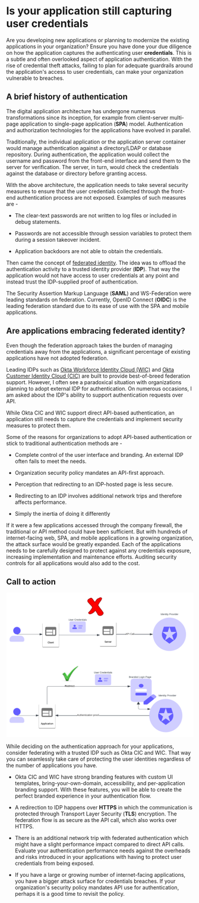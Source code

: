 # Is your application still capturing user credentials

Are you developing new applications or planning to modernize the existing applications in your organization? Ensure you have done your due diligence on how the application captures the authenticating user **credentials**. This is a subtle and often overlooked aspect of application authentication. With the rise of credential theft attacks, failing to plan for adequate guardrails around the application's access to user credentials, can make your organization vulnerable to breaches.

## A brief history of authentication

The digital application architecture has undergone numerous transformations since its inception, for example from client-server multi-page application to single-page application (**SPA**) model. Authentication and authorization technologies for the applications have evolved in parallel.

Traditionally, the individual application or the application server container would manage authentication against a directory/LDAP or database repository. During authentication, the application would collect the username and password from the front-end interface and send them to the server for verification. The server, in turn, would check the credentials against the database or directory before granting access.

With the above architecture, the application needs to take several security measures to ensure that the user credentials collected through the front-end authentication process are not exposed. Examples of such measures are -

* The clear-text passwords are not written to log files or included in debug statements.

* Passwords are not accessible through session variables to protect them during a session takeover incident.

* Application backdoors are not able to obtain the credentials.

Then came the concept of [federated identity](https://www.okta.com/identity-101/what-is-federated-identity/). The idea was to offload the authentication activity to a trusted identity provider (**IDP**). That way the application would not have access to user credentials at any point and instead trust the IDP-supplied proof of authentication. 

The Security Assertion Markup Language (**SAML**) and WS-Federation were leading standards on federation. Currently, OpenID Connect (**OIDC**) is the leading federation standard due to its ease of use with the SPA and mobile applications.

## Are applications embracing federated identity?

Even though the federation approach takes the burden of managing credentials away from the applications, a significant percentage of existing applications have not adopted federation.


Leading IDPs such as [Okta Workforce Identity Cloud (WIC)](https://www.okta.com/workforce-identity/) and [Okta Customer Identity Cloud (CIC)](https://www.okta.com/customer-identity/) are built to provide best-of-breed federation support. However, I often see a paradoxical situation with organizations planning to adopt external IDP for authentication. On numerous occasions, I am asked about the IDP's ability to support authentication requests over API. 

While Okta CIC and WIC support direct API-based authentication, an application still needs to capture the credentials and implement security measures to protect them.

Some of the reasons for organizations to adopt API-based authentication or stick to traditional authentication methods are - 

* Complete control of the user interface and branding. An external IDP often fails to meet the needs.

* Organization security policy mandates an API-first approach.

* Perception that redirecting to an IDP-hosted page is less secure. 

* Redirecting to an IDP involves additional network trips and therefore affects performance.

* Simply the inertia of doing it differently

If it were a few applications accessed through the company firewall, the traditional or API method could have been sufficient. But with hundreds of internet-facing web, SPA, and mobile applications in a growing organization, the attack surface would be greatly expanded. Each of the applications needs to be carefully designed to protect against any credentials exposure, increasing implementation and maintenance efforts. Auditing security controls for all applications would also add to the cost.	


## Call to action

![Authentication](../images/2024-4-11-federation.png)

While deciding on the authentication approach for your applications, consider federating with a trusted IDP such as Okta CIC and WIC. That way you can seamlessly take care of protecting the user identities regardless of the number of applications you have.

* Okta CIC and WIC have strong branding features with custom UI templates, bring-your-own-domain, accessibility, and per-application branding support. With these features, you will be able to create the perfect branded experience in your authentication flow.

* A redirection to IDP happens over **HTTPS** in which the communication is protected through Transport Layer Security (**TLS**) encryption. The federation flow is as secure as the API call, which also works over HTTPS.

* There is an additional network trip with federated authentication which might have a slight performance impact compared to direct API calls. Evaluate your authentication performance needs against the overheads and risks introduced in your applications with having to protect user credentials from being exposed.

* If you have a large or growing number of internet-facing applications, you have a bigger attack surface for credentials breaches. If your organization's security policy mandates API use for authentication, perhaps it is a good time to revisit the policy.


